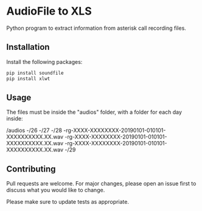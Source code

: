 # AudioFile to XLS

Python program to extract information from asterisk call recording files.

## Installation

Install the following packages:

```bash
pip install soundfile
pip install xlwt
```

## Usage

The files must be inside the "audios" folder, with a folder for each day inside:

/audios
-/26
-/27
-/28
  -rg-XXXX-XXXXXXXX-20190101-010101-XXXXXXXXXX.XX.wav
  -rg-XXXX-XXXXXXXX-20190101-010101-XXXXXXXXXX.XX.wav
  -rg-XXXX-XXXXXXXX-20190101-010101-XXXXXXXXXX.XX.wav
-/29

## Contributing
Pull requests are welcome. For major changes, please open an issue first to discuss what you would like to change.

Please make sure to update tests as appropriate.